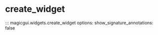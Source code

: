 # create_widget

::: magicgui.widgets.create_widget
    options:
        show_signature_annotations: false
